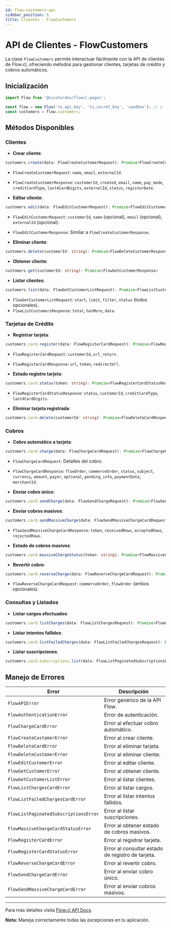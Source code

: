 ```yaml
---
id: flow-customers-api
sidebar_position: 5
title: Clientes - FlowCustomers
---
```


# API de Clientes - FlowCustomers

La clase `FlowCustomers` permite interactuar fácilmente con la API de clientes de Flow.cl, ofreciendo métodos para gestionar clientes, tarjetas de crédito y cobros automáticos.

## Inicialización

```typescript
import Flow from '@nicotordev/flowcl-pagos';

const flow = new Flow('tu_api_key', 'tu_secret_key', 'sandbox'); // o 'production'
const customers = flow.customers;
```

## Métodos Disponibles

### Clientes

- **Crear cliente**:

```typescript
customers.create(data: FlowCreateCustomerRequest): Promise<FlowCreateCustomerResponse>
```

- `FlowCreateCustomerRequest`: `name`, `email`, `externalId`.
- `FlowCreateCustomerResponse`: `customerId`, `created`, `email`, `name`, `pay_mode`, `creditCardType`, `last4CardDigits`, `externalId`, `status`, `registerDate`.

- **Editar cliente**:

```typescript
customers.edit(data: FlowEditCustomerRequest): Promise<FlowEditCustomerResponse>
```

- `FlowEditCustomerRequest`: `customerId`, `name` (opcional), `email` (opcional), `externalId` (opcional).
- `FlowEditCustomerResponse`: Similar a `FlowCreateCustomerResponse`.

- **Eliminar cliente**:

```typescript
customers.delete(customerId: string): Promise<FlowDeleteCustomerResponse>
```

- **Obtener cliente**:

```typescript
customers.get(customerId: string): Promise<FlowGetCustomerResponse>
```

- **Listar clientes**:

```typescript
customers.list(data: FlowGetCustomerListRequest): Promise<FlowListCustomersResponse>
```

- `FlowGetCustomerListRequest`: `start`, `limit`, `filter`, `status` (todos opcionales).
- `FlowListCustomersResponse`: `total`, `hasMore`, `data`.

### Tarjetas de Crédito

- **Registrar tarjeta**:

```typescript
customers.card.register(data: FlowRegisterCardRequest): Promise<FlowRegisterCardResponse>
```

- `FlowRegisterCardRequest`: `customerId`, `url_return`.
- `FlowRegisterCardResponse`: `url`, `token`, `redirectUrl`.

- **Estado registro tarjeta**:

```typescript
customers.card.status(token: string): Promise<FlowRegisterCardStatusResponse>
```

- `FlowRegisterCardStatusResponse`: `status`, `customerId`, `creditCardType`, `last4CardDigits`.

- **Eliminar tarjeta registrada**:

```typescript
customers.card.delete(customerId: string): Promise<FlowDeleteCardResponse>
```

### Cobros

- **Cobro automático a tarjeta**:

```typescript
customers.card.charge(data: FlowChargeCardRequest): Promise<FlowChargeCardResponse>
```

- `FlowChargeCardRequest`: Detalles del cobro.
- `FlowChargeCardResponse`: `flowOrder`, `commerceOrder`, `status`, `subject`, `currency`, `amount`, `payer`, `optional`, `pending_info`, `paymentData`, `merchantId`.

- **Enviar cobro único**:

```typescript
customers.card.sendCharge(data: FlowSendChargeRequest): Promise<FlowSendChargeResponse>
```

- **Enviar cobros masivos**:

```typescript
customers.card.sendMassiveCharge(data: FlowSendMassiveChargeCardRequest): Promise<FlowSendMassiveChargeCardResponse>
```

- `FlowSendMassiveChargeCardResponse`: `token`, `receivedRows`, `acceptedRows`, `rejectedRows`.

- **Estado de cobros masivos**:

```typescript
customers.card.massiveChargeStatus(token: string): Promise<FlowMassiveChargeCardStatusResponse>
```

- **Revertir cobro**:

```typescript
customers.card.reverseCharge(data: FlowReverseChargeCardRequest): Promise<FlowReverseChargeCardResponse>
```

- `FlowReverseChargeCardRequest`: `commerceOrder`, `flowOrder` (ambos opcionales).

### Consultas y Listados

- **Listar cargos efectuados**:

```typescript
customers.card.listCharges(data: FlowListChargesRequest): Promise<FlowListChargesResponse>
```

- **Listar intentos fallidos**:

```typescript
customers.card.listFailedCharges(data: FlowListFailedChargesRequest): Promise<FlowListChargesResponse>
```

- **Listar suscripciones**:

```typescript
customers.card.subscriptions.list(data: FlowListPaginatedSubscriptionsRequest): Promise<FlowListPaginatedSubscriptionsResponse>
```

## Manejo de Errores

| Error                                 | Descripción                                       |
| ------------------------------------- | ------------------------------------------------- |
| `FlowAPIError`                        | Error genérico de la API Flow.                    |
| `FlowAuthenticationError`             | Error de autenticación.                           |
| `FlowChargeCardError`                 | Error al efectuar cobro automático.               |
| `FlowCreateCustomerError`             | Error al crear cliente.                           |
| `FlowDeleteCardError`                 | Error al eliminar tarjeta.                        |
| `FlowDeleteCustomerError`             | Error al eliminar cliente.                        |
| `FlowEditCustomerError`               | Error al editar cliente.                          |
| `FlowGetCustomerError`                | Error al obtener cliente.                         |
| `FlowGetCustomerListError`            | Error al listar clientes.                         |
| `FlowListChargesCardError`            | Error al listar cargos.                           |
| `FlowListFailedChargesCardError`      | Error al listar intentos fallidos.                |
| `FlowListPaginatedSubscriptionsError` | Error al listar suscripciones.                    |
| `FlowMassiveChargeCardStatusError`    | Error al obtener estado de cobros masivos.        |
| `FlowRegisterCardError`               | Error al registrar tarjeta.                       |
| `FlowRegisterCardStatusError`         | Error al consultar estado de registro de tarjeta. |
| `FlowReverseChargeCardError`          | Error al revertir cobro.                          |
| `FlowSendChargeCardError`             | Error al enviar cobro único.                      |
| `FlowSendMassiveChargeCardError`      | Error al enviar cobros masivos.                   |

---

Para más detalles visita [Flow.cl API Docs](https://www.flow.cl/docs/api.html#tag/customer).

**Nota:** Maneja correctamente todas las excepciones en tu aplicación.
